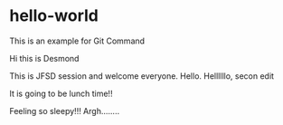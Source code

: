 # hello-world
This is an example for Git Command

Hi this is Desmond

This is JFSD session and welcome everyone. Hello. Hellllllo, secon edit

It is going to be lunch time!!

Feeling so sleepy!!! Argh........
